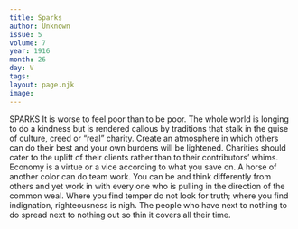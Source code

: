 ```yaml
---
title: Sparks
author: Unknown
issue: 5
volume: 7
year: 1916
month: 26
day: V
tags:
layout: page.njk
image:
---
```

SPARKS       It is worse to feel poor than to be poor.       The whole world is longing to do a kindness but is rendered callous by traditions that stalk in the guise of culture, creed or “real” charity.      Create an atmosphere in which others can do their best and your own burdens will be lightened.       Charities should cater to the uplift of their clients rather than to their contributors’ whims.       Economy is a virtue or a vice according to what you save on.       A horse of another color can do team work. You can be and think differently from others and yet work in with every one who is pulling in the direction of the common weal.       Where you find temper do not look for truth; where you find indignation, righteousness is nigh.       The people who have next to nothing to do spread next to nothing out so thin it covers all their time. 


